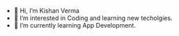 - 👋 Hi, I’m Kishan Verma
- 👀 I’m interested in Coding and learning new techolgies.
- 🌱 I’m currently learning App Development.

<!---
Kishan3799/Kishan3799 is a ✨ special ✨ repository because its `README.md` (this file) appears on your GitHub profile.
You can click the Preview link to take a look at your changes.
--->
